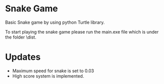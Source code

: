 # Snake Game 
Basic Snake game by using python Turtle library.

To start playing the snake game please run the main.exe file which is under the folder \dist.

# Updates
* Maximum speed for snake is set to 0.03
* High score system is implemented.
